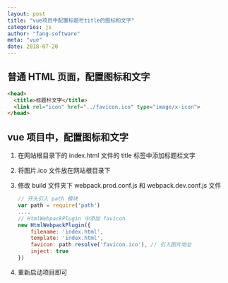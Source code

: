 ```yaml
---
layout: post
title: "vue项目中配置标题栏title的图标和文字"
categories: js
author: "fang-software"
meta: "vue"
date: 2018-07-20
---
```


## 普通 HTML 页面，配置图标和文字
``` html
<head>
  <title>标题栏文字</title>
  <link rel="icon" href="../favicon.ico" type="image/x-icon">
</head>
```

## vue 项目中，配置图标和文字
1. 在网站根目录下的 index.html 文件的 title 标签中添加标题栏文字

2. 将图片.ico 文件放在网站根目录下

3. 修改 build 文件夹下 webpack.prod.conf.js 和 webpack.dev.conf.js 文件
    ``` js
    // 开头引入 path 模块
    var path = require('path')
    ....
    // HtmlWebpackPlugin 中添加 favicon
    new HtmlWebpackPlugin({
        filename: 'index.html',
        template: 'index.html',
        favicon: path.resolve('favicon.ico'), // 引入图片地址
        inject: true
    })
    ```

4. 重新启动项目即可
